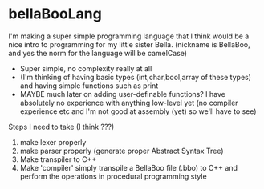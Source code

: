 # bellaBooLang

I'm making a super simple programming language that I think would be a nice intro to programming for my little sister Bella. (nickname is BellaBoo, and yes the norm for the language will be camelCase)

- Super simple, no complexity really at all
- (I'm thinking of having basic types (int,char,bool,array of these types) and having simple functions such as print
- MAYBE much later on adding user-definable functions? I have absolutely no experience with anything low-level yet (no compiler experience etc and I'm not good at assembly (yet) so we'll have to see)

Steps I need to take (I think ???)
1. make lexer properly
2. make parser properly (generate proper Abstract Syntax Tree)
3. Make transpiler to C++
4. Make 'compiler' simply transpile a BellaBoo file (.bbo) to C++ and perform the operations in procedural programming style

